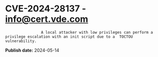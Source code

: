 # CVE-2024-28137 - info@cert.vde.com


	
		
		
	
	
		
			
				
					

	
		
		
	
	
		


			
				
					A local attacker with low privileges can perform a privilege escalation with an init script due to a  TOCTOU vulnerability.










				


			


		


	


**Publish date:** 2024-05-14
